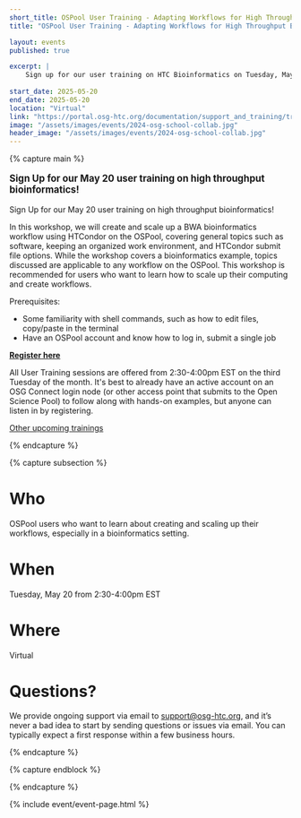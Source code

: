 ```yaml
---
short_title: OSPool User Training - Adapting Workflows for High Throughput Bioinformatics
title: "OSPool User Training - Adapting Workflows for High Throughput Bioinformatics"

layout: events
published: true

excerpt: |
    Sign up for our user training on HTC Bioinformatics on Tuesday, May 20!
    
start_date: 2025-05-20
end_date: 2025-05-20
location: "Virtual"
link: "https://portal.osg-htc.org/documentation/support_and_training/training/osgusertraining/"
image: "/assets/images/events/2024-osg-school-collab.jpg"
header_image: "/assets/images/events/2024-osg-school-collab.jpg"
---
```


{% capture main %}

<p style="font-size: larger; font-weight: bold;">Sign Up for our May 20 user training on high throughput bioinformatics!</p>

Sign Up for our May 20 user training on high throughput bioinformatics!

In this workshop, we will create and scale up a BWA bioinformatics workflow using HTCondor on the OSPool, covering general topics such as software, keeping an organized work environment, and HTCondor submit file options. While the workshop covers a bioinformatics example, topics discussed are applicable to any workflow on the OSPool. This workshop is recommended for users who want to learn how to scale up their computing and create workflows.

Prerequisites: 
* Some familiarity with shell commands, such as how to edit files, copy/paste in the terminal
* Have an OSPool account and know how to log in, submit a single job


**[Register here](https://osgfacilitation.setmore.com/#classes)**

All User Training sessions are offered from 2:30-4:00pm EST on the third Tuesday of the month. It's best to already have an active account on an OSG Connect login node (or other access point that submits to the Open Science Pool) to follow along with hands-on examples, but anyone can listen in by registering.

[Other upcoming trainings](https://portal.osg-htc.org/documentation/support_and_training/training/osgusertraining/)

{% endcapture %}


{% capture subsection %}
# Who

OSPool users who want to learn about creating and scaling up their workflows, especially in a bioinformatics setting.

# When

Tuesday, May 20 from 2:30-4:00pm EST

# Where

Virtual

# Questions?

We provide ongoing support via email to <support@osg-htc.org>, and it’s never a bad idea to start by sending questions or issues via email. You can typically expect a first response within a few business hours.

{% endcapture %}

{% capture endblock %}


{% endcapture %}

{% include event/event-page.html %}
